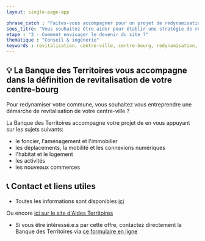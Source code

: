 ```yaml
---
layout: single-page-app

phrase_catch : "Faites-vous accompagner pour un projet de redynamisation de votre centre-bourg"
sous_titre: "Vous souhaitez être aider pour établir une stratégie de redynamisation de votre centre-bourg ?"
etape : "3 - Comment envisager le devenir du site ?"
thematique : "Conseil & ingénerie"
keywords : revitalisation, centre-ville, centre-bourg, redynamisation, revitaliser, redynamiser,
---
```


## 💡 La Banque des Territoires vous accompagne dans la définition de revitalisation de votre centre-bourg

Pour redynamiser votre commune, vous souhaitez vous entreprendre une démarche de revitalisation de votre centre-ville ?

La Banque des Territoires accompagne votre projet de en vous appuyant sur les sujets suivants:
- le foncier, l'aménagement et l'immobilier
- les déplacements, la mobilité et les connexions numériques
- l'habitat et le logement
- les activités
- les nouveaux commerces


## 📞 Contact et liens utiles

- Toutes les informations sont disponibles [ici](https://www.banquedesterritoires.fr/accompagnement-pour-lelaboration-dune-strategie-de-revitalisation-des-centres-villes-et-des-centres?pk_campaign=Aides_territoires&pk_kwd=revitalisation_centre_ville&pk_source=Affiliation)

Ou encore [ici sur le site d'Aides Territoires](https://aides-territoires.beta.gouv.fr/aides/35ca-accompagner-le-projet-de-redynamisation-de-vo/)

- Si vous être intéressé.e.s par cette offre, contactez directement la Banque des Territoires via [ce formulaire en ligne](https://mon-compte.banquedesterritoires.fr/#/contact/formulaire)

